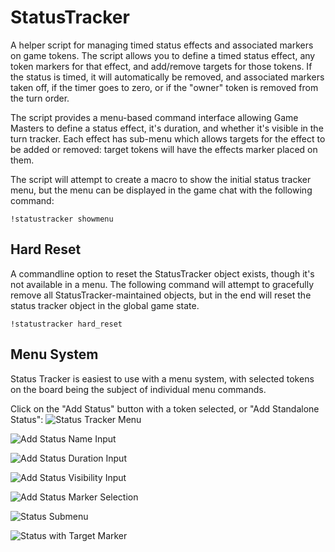 # StatusTracker
A helper script for managing timed status effects and associated markers on
game tokens. The script allows you to define a timed status effect, any token 
markers for that effect, and add/remove targets for those tokens. If the status
is timed, it will automatically be removed, and associated markers taken off,
 if the timer goes to zero, or if the "owner" token is removed from the turn 
 order.

The script provides a menu-based command interface allowing Game 
Masters to define a status effect, it's duration, and whether it's visible in
the turn tracker. Each effect has sub-menu which allows targets for the effect
to be added or removed: target tokens will have the effects marker placed on
them.

The script will attempt to create a macro to show the initial status tracker 
menu, but the menu can be displayed in the game chat with the following command:

`!statustracker showmenu`

## Hard Reset
A commandline option to reset the StatusTracker object exists, though it's not
available in a menu. The following command will attempt to gracefully remove all
StatusTracker-maintained objects, but in the end will reset the status tracker
object in the global game state.

`!statustracker hard_reset`

## Menu System
Status Tracker is easiest to use with a menu system, with selected tokens on the
board being the subject of individual menu commands.

Click on the "Add Status" button with a token selected, or "Add Standalone Status":
![Status Tracker Menu](https://smjack70-test.s3.eu-west-2.amazonaws.com/roll20/screen1.jpg "Status Tracker Menu")

![Add Status Name Input](https://smjack70-test.s3.eu-west-2.amazonaws.com/roll20/screen2.jpg "Add Status Name Input")

![Add Status Duration Input](https://smjack70-test.s3.eu-west-2.amazonaws.com/roll20/screen3.jpg "Add Status Duration Input")

![Add Status Visibility Input](https://smjack70-test.s3.eu-west-2.amazonaws.com/roll20/screen4.jpg "Add Status Visibility Input")

![Add Status Marker Selection](https://smjack70-test.s3.eu-west-2.amazonaws.com/roll20/screen5.jpg "Add Status Marker Selection")

![Status Submenu](https://smjack70-test.s3.eu-west-2.amazonaws.com/roll20/screen6.jpg "Status Submenu")

![Status with Target Marker](https://smjack70-test.s3.eu-west-2.amazonaws.com/roll20/screen7.jpg "Status with Target Marker")